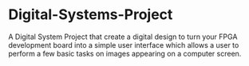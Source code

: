 # Digital-Systems-Project
A Digital System Project that create a digital design to turn your FPGA development board into a simple user interface which allows a user to perform a few basic tasks on images appearing on a computer screen.
